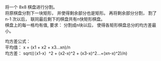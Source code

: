 将一个 8x8 棋盘进行分割。  
将原棋盘分割下一块矩形， 并使得剩余部分也是矩形。 再将剩余部分分割， 割了 n-1 次以后， 联同最后剩下的棋盘共有n快矩形棋盘。  
棋盘上的每一格均有值, 要求： 分割成n块以后， 使得各矩形棋盘总分的均方差最小。  

均方差公式：  
平均值： x = (x1 + x2 + x3...xn)/n  
均方差： sqrt((（x1-x）^2 + (x2-x)^2 + (x3-x)^2...+(xn-x)^2)/n)
